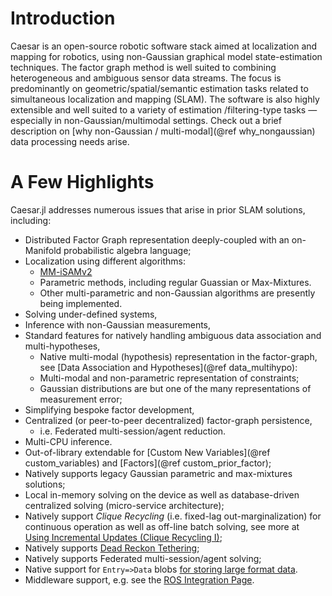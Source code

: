 # Introduction

Caesar is an open-source robotic software stack aimed at localization and mapping for robotics, using non-Gaussian graphical model state-estimation techniques.  The factor graph method is well suited to combining heterogeneous and ambiguous sensor data streams.  The focus is predominantly on geometric/spatial/semantic estimation tasks related to simultaneous localization and mapping (SLAM).  The software is also highly extensible and well suited to a variety of estimation /filtering-type tasks — especially in non-Gaussian/multimodal settings.  Check out a brief description on [why non-Gaussian / multi-modal](@ref why_nongaussian) data processing needs arise.

# A Few Highlights

Caesar.jl addresses numerous issues that arise in prior SLAM solutions, including: 
* Distributed Factor Graph representation deeply-coupled with an on-Manifold probabilistic algebra language;
* Localization using different algorithms:
  * [MM-iSAMv2](http://www.juliarobotics.org/Caesar.jl/latest/refs/literature/#Related-Literature-1)
  * Parametric methods, including regular Guassian or Max-Mixtures.
  * Other multi-parametric and non-Gaussian algorithms are presently being implemented.
* Solving under-defined systems, 
* Inference with non-Gaussian measurements, 
* Standard features for natively handling ambiguous data association and multi-hypotheses, 
  * Native multi-modal (hypothesis) representation in the factor-graph, see [Data Association and Hypotheses](@ref data_multihypo):
  * Multi-modal and non-parametric representation of constraints;
  * Gaussian distributions are but one of the many representations of measurement error;
* Simplifying bespoke factor development, 
* Centralized (or peer-to-peer decentralized) factor-graph persistence, 
  * i.e. Federated multi-session/agent reduction.
* Multi-CPU inference.
* Out-of-library extendable for [Custom New Variables](@ref custom_variables) and [Factors](@ref custom_prior_factor);
* Natively supports legacy Gaussian parametric and max-mixtures solutions;
* Local in-memory solving on the device as well as database-driven centralized solving (micro-service architecture);
* Natively support *Clique Recycling* (i.e. fixed-lag out-marginalization) for continuous operation as well as off-line batch solving, see more at [Using Incremental Updates (Clique Recycling I)](@ref);
* Natively supports [Dead Reckon Tethering](examples/deadreckontether.md);
* Natively supports Federated multi-session/agent solving;
* Native support for `Entry=>Data` blobs [for storing large format data](https://juliarobotics.org/Caesar.jl/latest/concepts/entry_data/).
* Middleware support, e.g. see the [ROS Integration Page](examples/using_ros.md).
